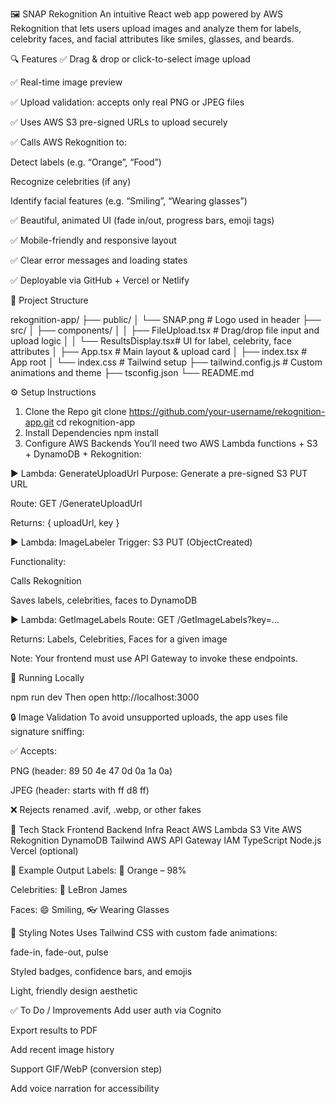 🖼️ SNAP Rekognition
An intuitive React web app powered by AWS Rekognition that lets users upload images and analyze them for labels, celebrity faces, and facial attributes like smiles, glasses, and beards.


🔍 Features
✅ Drag & drop or click-to-select image upload

✅ Real-time image preview

✅ Upload validation: accepts only real PNG or JPEG files

✅ Uses AWS S3 pre-signed URLs to upload securely

✅ Calls AWS Rekognition to:

Detect labels (e.g. “Orange”, “Food”)

Recognize celebrities (if any)

Identify facial features (e.g. “Smiling”, “Wearing glasses”)

✅ Beautiful, animated UI (fade in/out, progress bars, emoji tags)

✅ Mobile-friendly and responsive layout

✅ Clear error messages and loading states

✅ Deployable via GitHub + Vercel or Netlify

📁 Project Structure

rekognition-app/
├── public/
│   └── SNAP.png              # Logo used in header
├── src/
│   ├── components/
│   │   ├── FileUpload.tsx    # Drag/drop file input and upload logic
│   │   └── ResultsDisplay.tsx# UI for label, celebrity, face attributes
│   ├── App.tsx               # Main layout & upload card
│   ├── index.tsx             # App root
│   └── index.css             # Tailwind setup
├── tailwind.config.js        # Custom animations and theme
├── tsconfig.json
└── README.md

⚙️ Setup Instructions
1. Clone the Repo
git clone https://github.com/your-username/rekognition-app.git
cd rekognition-app
2. Install Dependencies
npm install
3. Configure AWS Backends
You’ll need two AWS Lambda functions + S3 + DynamoDB + Rekognition:

▶️ Lambda: GenerateUploadUrl
Purpose: Generate a pre-signed S3 PUT URL

Route: GET /GenerateUploadUrl

Returns: { uploadUrl, key }

▶️ Lambda: ImageLabeler
Trigger: S3 PUT (ObjectCreated)

Functionality:

Calls Rekognition

Saves labels, celebrities, faces to DynamoDB

▶️ Lambda: GetImageLabels
Route: GET /GetImageLabels?key=...

Returns: Labels, Celebrities, Faces for a given image

Note: Your frontend must use API Gateway to invoke these endpoints.

🚀 Running Locally

npm run dev
Then open http://localhost:3000

🔒 Image Validation
To avoid unsupported uploads, the app uses file signature sniffing:

✅ Accepts:

PNG (header: 89 50 4e 47 0d 0a 1a 0a)

JPEG (header: starts with ff d8 ff)

❌ Rejects renamed .avif, .webp, or other fakes

🧠 Tech Stack
Frontend	Backend	Infra
React	AWS Lambda	S3
Vite	AWS Rekognition	DynamoDB
Tailwind	AWS API Gateway	IAM
TypeScript	Node.js	Vercel (optional)

📸 Example Output
Labels: 🍊 Orange – 98%

Celebrities: 🌟 LeBron James

Faces: 😄 Smiling, 👓 Wearing Glasses

🎨 Styling Notes
Uses Tailwind CSS with custom fade animations:

fade-in, fade-out, pulse

Styled badges, confidence bars, and emojis

Light, friendly design aesthetic

✅ To Do / Improvements
 Add user auth via Cognito

 Export results to PDF

 Add recent image history

 Support GIF/WebP (conversion step)

 Add voice narration for accessibility